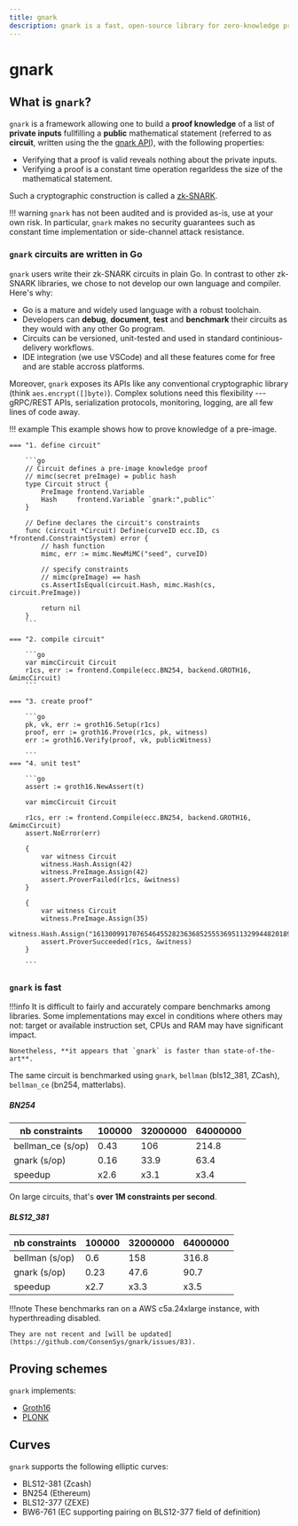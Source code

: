 ```yaml
---
title: gnark
description: gnark is a fast, open-source library for zero-knowledge proof protocols written in Go
---
```


# gnark

## What is `gnark`?

`gnark` is a framework allowing one to build a **proof knowledge** of a list of **private inputs** fullfilling a **public** mathematical statement (referred to as **circuit**, written using the the [gnark API](HowTo/write/circuit_api.md)), with the following properties:

* Verifying that a proof is valid reveals nothing about the private inputs.
* Verifying a proof is a constant time operation regarldess the size of  the mathematical statement.

Such a cryptographic construction is called a [zk-SNARK](Concepts/zkp.md).

!!! warning
    `gnark` has not been audited and is provided as-is, use at your own risk. In particular, `gnark` makes no security guarantees such as constant time implementation or side-channel attack resistance.

### `gnark` circuits are written in Go

`gnark` users write their zk-SNARK circuits in plain Go. In contrast to other zk-SNARK libraries, we chose to not develop our own language and compiler.  Here's why:

* Go is a mature and widely used language with a robust toolchain.
* Developers can **debug**, **document**, **test** and **benchmark** their circuits as they would with any other Go program.
* Circuits can be versioned, unit-tested and used in standard continious-delivery workflows.
* IDE integration (we use VSCode) and all these features come for free and are stable accross platforms.

Moreover, `gnark` exposes its APIs like any conventional cryptographic library (think `aes.encrypt([]byte)`). Complex solutions need this flexibility --- gRPC/REST APIs, serialization protocols, monitoring, logging, are all few lines of code away.

!!! example
    This example shows how to prove knowledge of a pre-image.

    === "1. define circuit"

        ```go
        // Circuit defines a pre-image knowledge proof
        // mimc(secret preImage) = public hash
        type Circuit struct {
            PreImage frontend.Variable
            Hash     frontend.Variable `gnark:",public"`
        }

        // Define declares the circuit's constraints
        func (circuit *Circuit) Define(curveID ecc.ID, cs *frontend.ConstraintSystem) error {
            // hash function
            mimc, err := mimc.NewMiMC("seed", curveID)

            // specify constraints
            // mimc(preImage) == hash
            cs.AssertIsEqual(circuit.Hash, mimc.Hash(cs, circuit.PreImage))

            return nil
        }
        ```

    === "2. compile circuit"

        ```go
        var mimcCircuit Circuit
        r1cs, err := frontend.Compile(ecc.BN254, backend.GROTH16, &mimcCircuit)
        ```

    === "3. create proof"

        ```go
        pk, vk, err := groth16.Setup(r1cs)
        proof, err := groth16.Prove(r1cs, pk, witness)
        err := groth16.Verify(proof, vk, publicWitness)

        ```
    === "4. unit test"

        ```go
        assert := groth16.NewAssert(t)

        var mimcCircuit Circuit

        r1cs, err := frontend.Compile(ecc.BN254, backend.GROTH16, &mimcCircuit)
        assert.NoError(err)

        {
            var witness Circuit
            witness.Hash.Assign(42)
            witness.PreImage.Assign(42)
            assert.ProverFailed(r1cs, &witness)
        }

        {
            var witness Circuit
            witness.PreImage.Assign(35)
            witness.Hash.Assign("16130099170765464552823636852555369511329944820189892919423002775646948828469")
            assert.ProverSucceeded(r1cs, &witness)
        }

        ```


### `gnark` is fast

!!!info
    It is difficult to fairly and accurately compare benchmarks among libraries. Some implementations may excel in conditions where others may not: target or available instruction set, CPUs and RAM may have significant impact. 

    Nonetheless, **it appears that `gnark` is faster than state-of-the-art**.

The same circuit is benchmarked using `gnark`, `bellman` (bls12_381, ZCash), `bellman_ce` (bn254, matterlabs).

##### BN254

| nb constraints | 100000|32000000|64000000|
| -------- | --------| -------- | -------- |
| bellman_ce (s/op)|0.43|106|214.8|
| gnark (s/op)  |0.16|33.9|63.4|
| speedup  |x2.6|x3.1|x3.4|

On large circuits, that's **over 1M constraints per second**. 

##### BLS12_381

| nb constraints | 100000|32000000|64000000|
| -------- | --------| -------- | -------- |
| bellman (s/op)|0.6|158|316.8|
| gnark (s/op)  |0.23|47.6|90.7|
| speedup  |x2.7|x3.3|x3.5|

!!!note
    These benchmarks ran on a AWS c5a.24xlarge instance, with hyperthreading disabled.

    They are not recent and [will be updated](https://github.com/ConsenSys/gnark/issues/83).

## Proving schemes

`gnark` implements:

* [Groth16](https://eprint.iacr.org/2016/260)
* [PLONK](https://eprint.iacr.org/2019/953.pdf)

## Curves

`gnark` supports the following elliptic curves:

* BLS12-381 (Zcash)
* BN254 (Ethereum)
* BLS12-377 (ZEXE)
* BW6-761 (EC supporting pairing on BLS12-377 field of definition)